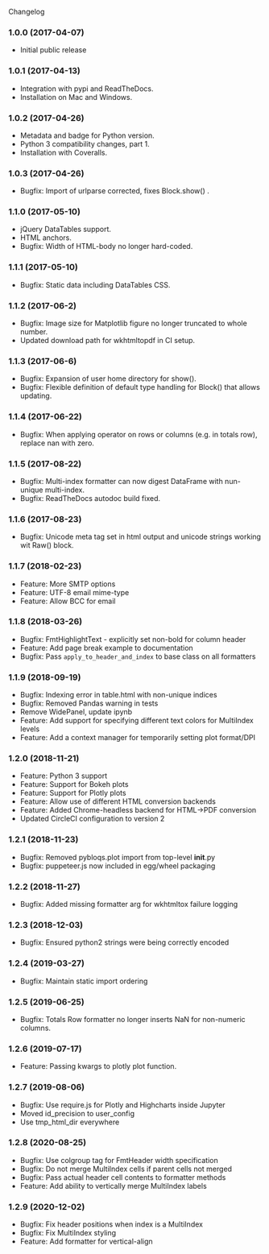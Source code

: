 Changelog

### 1.0.0 (2017-04-07)

  * Initial public release

### 1.0.1 (2017-04-13)

  * Integration with pypi and ReadTheDocs.
  * Installation on Mac and Windows.

### 1.0.2 (2017-04-26)

  * Metadata and badge for Python version.
  * Python 3 compatibility changes, part 1.
  * Installation with Coveralls.

### 1.0.3 (2017-04-26)

  * Bugfix: Import of urlparse corrected, fixes Block.show() .

### 1.1.0 (2017-05-10)

  * jQuery DataTables support.
  * HTML anchors.
  * Bugfix: Width of HTML-body no longer hard-coded.

### 1.1.1 (2017-05-10)

  * Bugfix: Static data including DataTables CSS.

### 1.1.2 (2017-06-2)

  * Bugfix: Image size for Matplotlib figure no longer truncated to whole number.
  * Updated download path for wkhtmltopdf in CI setup.
 
### 1.1.3 (2017-06-6)

  * Bugfix: Expansion of user home directory for show().
  * Bugfix: Flexible definition of default type handling for Block() that allows updating.

### 1.1.4 (2017-06-22)

  * Bugfix: When applying operator on rows or columns (e.g. in totals row), replace nan with zero.
 
### 1.1.5 (2017-08-22)

  * Bugfix: Multi-index formatter can now digest DataFrame with nun-unique multi-index.
  * Bugfix: ReadTheDocs autodoc build fixed.
  
### 1.1.6 (2017-08-23)

  * Bugfix: Unicode meta tag set in html output and unicode strings working wit Raw() block.
 
### 1.1.7 (2018-02-23)

  * Feature: More SMTP options
  * Feature: UTF-8 email mime-type
  * Feature: Allow BCC for email

### 1.1.8 (2018-03-26)

  * Bugfix: FmtHighlightText - explicitly set non-bold for column header
  * Feature: Add page break example to documentation
  * Bugfix: Pass `apply_to_header_and_index` to base class on all formatters

### 1.1.9 (2018-09-19)

  * Bugfix: Indexing error in table.html with non-unique indices
  * Bugfix: Removed Pandas warning in tests
  * Remove WidePanel, update ipynb
  * Feature: Add support for specifying different text colors for MultiIndex levels
  * Feature: Add a context manager for temporarily setting plot format/DPI

### 1.2.0 (2018-11-21)

  * Feature: Python 3 support
  * Feature: Support for Bokeh plots 
  * Feature: Support for Plotly plots
  * Feature: Allow use of different HTML conversion backends
  * Feature: Added Chrome-headless backend for HTML->PDF conversion  
  * Updated CircleCI configuration to version 2
   
### 1.2.1 (2018-11-23)

  * Bugfix: Removed pybloqs.plot import from top-level __init__.py
  * Bugfix: puppeteer.js now included in egg/wheel packaging

### 1.2.2 (2018-11-27)

  * Bugfix: Added missing formatter arg for wkhtmltox failure logging

### 1.2.3 (2018-12-03)

  * Bugfix: Ensured python2 strings were being correctly encoded

### 1.2.4 (2019-03-27)

  * Bugfix: Maintain static import ordering

### 1.2.5 (2019-06-25)

  * Bugfix: Totals Row formatter no longer inserts NaN for non-numeric columns.

### 1.2.6 (2019-07-17)

  * Feature: Passing kwargs to plotly plot function. 

### 1.2.7 (2019-08-06)

  * Bugfix: Use require.js for Plotly and Highcharts inside Jupyter
  * Moved id_precision to user_config
  * Use tmp_html_dir everywhere

### 1.2.8 (2020-08-25)

  * Bugfix: Use colgroup tag for FmtHeader width specification
  * Bugfix: Do not merge MultiIndex cells if parent cells not merged
  * Bugfix: Pass actual header cell contents to formatter methods
  * Feature: Add ability to vertically merge MultiIndex labels

### 1.2.9 (2020-12-02)

  * Bugfix: Fix header positions when index is a MultiIndex
  * Bugfix: Fix MultiIndex styling
  * Feature: Add formatter for vertical-align
